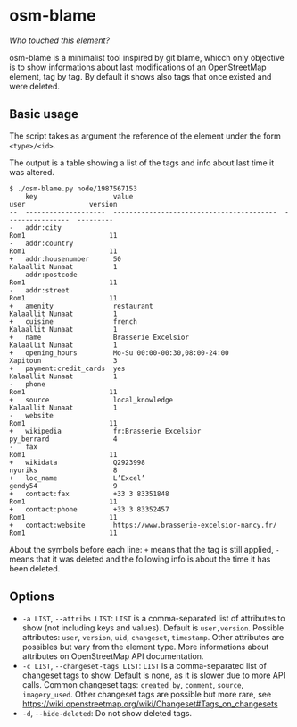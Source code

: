 # osm-blame

_Who touched this element?_

osm-blame is a minimalist tool inspired by git blame, whicch only objective is to show informations about last modifications of an OpenStreetMap element, tag by tag. By default it shows also tags that once existed and were deleted.

## Basic usage

The script takes as argument the reference of the element under the form `<type>/<id>`.

The output is a table showing a list of the tags and info about last time it was altered.

```
$ ./osm-blame.py node/1987567153
    key                   value                                      user                version
--  --------------------  -----------------------------------------  ----------------  ---------
-   addr:city                                                        Rom1                     11
-   addr:country                                                     Rom1                     11
+   addr:housenumber      50                                         Kalaallit Nunaat          1
-   addr:postcode                                                    Rom1                     11
-   addr:street                                                      Rom1                     11
+   amenity               restaurant                                 Kalaallit Nunaat          1
+   cuisine               french                                     Kalaallit Nunaat          1
+   name                  Brasserie Excelsior                        Kalaallit Nunaat          1
+   opening_hours         Mo-Su 00:00-00:30,08:00-24:00              Xapitoun                  3
+   payment:credit_cards  yes                                        Kalaallit Nunaat          1
-   phone                                                            Rom1                     11
+   source                local_knowledge                            Kalaallit Nunaat          1
-   website                                                          Rom1                     11
+   wikipedia             fr:Brasserie Excelsior                     py_berrard                4
-   fax                                                              Rom1                     11
+   wikidata              Q2923998                                   nyuriks                   8
+   loc_name              L’Excel’                                   gendy54                   9
+   contact:fax           +33 3 83351848                             Rom1                     11
+   contact:phone         +33 3 83352457                             Rom1                     11
+   contact:website       https://www.brasserie-excelsior-nancy.fr/  Rom1                     11
```

About the symbols before each line: `+` means that the tag is still applied, `-` means that it was deleted and the following info is about the time it has been deleted.

## Options

* `-a LIST`, `--attribs LIST`: `LIST` is a comma-separated list of attributes to show (not including keys and values). Default is `user,version`. Possible attributes: `user`, `version`, `uid`, `changeset`, `timestamp`. Other attributes are possibles but vary from the element type. More informations about attributes on OpenStreetMap API documentation.
* `-c LIST`, `--changeset-tags LIST`: `LIST` is a comma-separated list of changeset tags to show. Default is none, as it is slower due to more API calls. Common changeset tags: `created_by`, `comment`, `source`, `imagery_used`. Other changeset tags are possible but more rare, see https://wiki.openstreetmap.org/wiki/Changeset#Tags_on_changesets
* `-d`, `--hide-deleted`: Do not show deleted tags.
